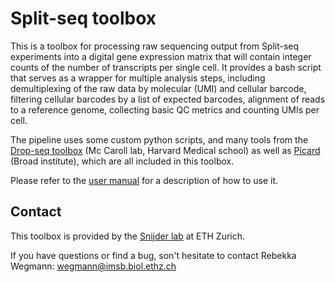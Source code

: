 # Split-seq toolbox

 This is a toolbox for processing raw sequencing output from Split-seq experiments into a digital gene expression matrix that will contain integer counts of the number of transcripts per single cell. It provides a bash script that serves as a wrapper for multiple analysis steps, including demultiplexing of the raw data by molecular (UMI) and cellular barcode, filtering cellular barcodes by a list of expected barcodes, alignment of reads to a reference genome, collecting basic QC metrics and counting UMIs per cell.

 The pipeline uses some custom python scripts, and many tools from the [Drop-seq toolbox](https://github.com/broadinstitute/Drop-seq/releases) (Mc Caroll lab, Harvard Medical school) as well as [Picard](https://broadinstitute.github.io/picard/) (Broad institute), which are all included in this toolbox.

 Please refer to the [user manual](./man/Splitseq_toolbox_manual.pdf) for a description of how to use it.

 ## Contact
This toolbox is provided by the [Snijder lab](https://www.snijderlab.org) at ETH Zurich.

If you have questions or find a bug, son't hesitate to contact Rebekka Wegmann: [wegmann@imsb.biol.ethz.ch](mailto:wegmanre@imsb.biol.ethz.ch)
